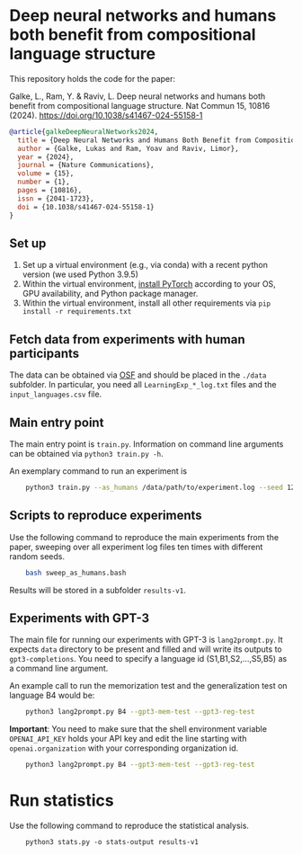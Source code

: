 # Deep neural networks and humans both benefit from compositional language structure

This repository holds the code for the paper:

Galke, L., Ram, Y. & Raviv, L. Deep neural networks and humans both benefit from compositional language structure. Nat Commun 15, 10816 (2024). https://doi.org/10.1038/s41467-024-55158-1

```bibtex
@article{galkeDeepNeuralNetworks2024,
  title = {Deep Neural Networks and Humans Both Benefit from Compositional Language Structure},
  author = {Galke, Lukas and Ram, Yoav and Raviv, Limor},
  year = {2024},
  journal = {Nature Communications},
  volume = {15},
  number = {1},
  pages = {10816},
  issn = {2041-1723},
  doi = {10.1038/s41467-024-55158-1}
}
```


## Set up

1. Set up a virtual environment (e.g., via conda) with a recent python version (we used Python 3.9.5)
1. Within the virtual environment, [install PyTorch](https://pytorch.org/get-started/locally/) according to your OS, GPU availability, and Python package manager.
2. Within the virtual environment, install all other requirements via `pip install -r requirements.txt` 

## Fetch data from experiments with human participants

The data can be obtained via [OSF](https://osf.io/d5ty7/) and should be placed in the `./data` subfolder.
In particular, you need all `LearningExp_*_log.txt` files and the `input_languages.csv` file.

## Main entry point

The main entry point is `train.py`.
Information on command line arguments can be obtained via `python3 train.py -h`.

An exemplary command to run an experiment is

```bash
    python3 train.py --as_humans /data/path/to/experiment.log --seed 1234 --outdir "results-v1"
```

## Scripts to reproduce experiments

Use the following command to reproduce the main experiments from the paper, sweeping over all experiment log files ten times with different random seeds.

```bash
    bash sweep_as_humans.bash
```

Results will be stored in a subfolder `results-v1`.

## Experiments with GPT-3

The main file for running our experiments with GPT-3 is `lang2prompt.py`. It expects `data` directory to be present and filled and will write its outputs to `gpt3-completions`.
You need to specify a language id (S1,B1,S2,...,S5,B5) as a command line argument.

An example call to run the memorization test and the generalization test on language B4 would be:

```bash
    python3 lang2prompt.py B4 --gpt3-mem-test --gpt3-reg-test
```

**Important**: You need to make sure that the shell environment variable `OPENAI_API_KEY` holds your API key and edit the line starting with `openai.organization` with your corresponding organization id.


```bash
    python3 lang2prompt.py B4 --gpt3-mem-test --gpt3-reg-test
```


# Run statistics

Use the following command to reproduce the statistical analysis.

```
    python3 stats.py -o stats-output results-v1
```







